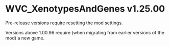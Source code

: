 # WVC_XenotypesAndGenes v1.25.00
 
Pre-release versions require resetting the mod settings.

Versions above 1.00.96 require (when migrating from earlier versions of the mod) a new game.